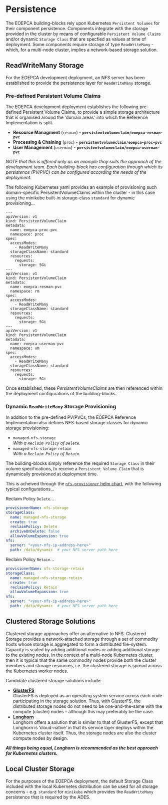 # Persistence

The EOEPCA building-blocks rely upon Kubernetes `Persistent Volumes` for their component persistence. Components integrate with the storage provided in the cluster by means of configurable `Persistent Volume Claims` and/or dynamic `Storage Class` that are specfied as values at time of deployment. Some components require storage of type  `ReadWriteMany` - which, for a multi-node cluster, implies a network-based storage solution.

## ReadWriteMany Storage

For the EOEPCA development deployment, an NFS server has been established to provide the persistence layer for `ReadWriteMany` storage.

### Pre-defined Persistent Volume Claims

The EOEPCA development deployment establishes the following pre-defined Persistent Volume Claims, to provide a simple storage architecture that is organised around the 'domain areas' into which the Reference Implementation is split.

* **Resource Managment** (`resman`) - **`persistentvolumeclaim/eoepca-resman-pvc`**
* **Processing & Chaining** (`proc`) - **`persistentvolumeclaim/eoepca-proc-pvc`**
* **User Management** (`userman`) - **`persistentvolumeclaim/eoepca-userman-pvc`**

_NOTE that this is offered only as an example thay suits the approach of the development team. Each building-block has configuration through which its persistence (PV/PVC) can be configured according the needs of the deployment._

The following Kubernetes yaml provides an example of provisioning such domain-specific PersistentVolumeClaims within the cluster - in this case using the minikube built-in storage-class `standard` for dynamic provisioning...

```
---
apiVersion: v1
kind: PersistentVolumeClaim
metadata:
  name: eoepca-proc-pvc
  namespace: proc
spec:
  accessModes:
    - ReadWriteMany
  storageClassName: standard
  resources:
    requests:
      storage: 5Gi
---
apiVersion: v1
kind: PersistentVolumeClaim
metadata:
  name: eoepca-resman-pvc
  namespace: rm
spec:
  accessModes:
    - ReadWriteMany
  storageClassName: standard
  resources:
    requests:
      storage: 5Gi
---
apiVersion: v1
kind: PersistentVolumeClaim
metadata:
  name: eoepca-userman-pvc
  namespace: um
spec:
  accessModes:
    - ReadWriteMany
  storageClassName: standard
  resources:
    requests:
      storage: 5Gi
```

Once established, these _PersistentVolumeClaims_ are then referenced within the deployment configurations of the building-blocks.

### Dynamic `ReadWriteMany` Storage Provisioning

In addition to the pre-defined PV/PVCs, the EOEPCA Reference Implementation also defines NFS-based storage classes for dynamic storage provisioning:

* `managed-nfs-storage`<br>
  *With a `Reclaim Policy` of `Delete`.*
* `managed-nfs-storage-retain`<br>
  *With a `Reclaim Policy` of `Retain`.*

The building-blocks simply reference the required `Storage Class` in their volume specifications, to receive a `Persistent Volume Claim` that is dynamically provisioned at deployment time.

This is acheived through the [`nfs-provisioner` helm chart](https://github.com/EOEPCA/helm-charts/tree/main/charts/nfs-provisioner), with the following typical configurations...

Reclaim Policy `Delete`...
```yaml
provisionerName: nfs-storage
storageClass:
  name: managed-nfs-storage
  create: true
  reclaimPolicy: Delete
  archiveOnDelete: false
  allowVolumeExpansion: true
nfs:
  server: "<your-nfs-ip-address-here>"
  path: /data/dynamic  # your NFS server path here
```

Reclaim Policy `Retain`...
```yaml
provisionerName: nfs-storage-retain
storageClass:
  name: managed-nfs-storage-retain
  create: true
  reclaimPolicy: Retain
  allowVolumeExpansion: true
nfs:
  server: "<your-nfs-ip-address-here>"
  path: /data/dynamic  # your NFS server path here
```

## Clustered Storage Solutions

Clustered storage approaches offer an alternative to NFS. Clustered Storage provides a network-attached storage through a set of commodity hosts whose storage is aggregated to form a distributed file-system. Capacity is scaled by adding additional nodes or adding additional storage to the existing nodes. In the context of a multi-node Kubernetes cluster, then it is typical that the same commodity nodes provide both the cluster members and storage resources, i.e. the clustered storage is spread across the Kubernetes worker nodes.

Candidate clustered storage solutions include:

* **[GlusterFS](https://www.gluster.org/)**<br>
  GlusterFS is deployed as an operating system service across each node participating in the storage solution. Thus, with GlusterFS, the distributed storage nodes do not need to be one-and-the-same with the compute (cluster) nodes – although this may preferably be the case.
* **[Longhorn](https://longhorn.io/)**<br>
  Longhorn offers a solution that is similar to that of GlusterFS, except that Longhorn is ‘cloud-native’ in that its service layer deploys within the Kubernetes cluster itself. Thus, the storage nodes are also the cluster compute nodes by design.

**_All things being equal, Longhorn is recommended as the best approach for Kubernetes clusters._**

## Local Cluster Storage

For the purposes of the EOEPCA deployment, the default Storage Class included with the local Kubernetes distribution can be used for all storage concerns - e.g. `standard` for `minikube` which provides the `ReadWriteMany` persistence that is required by the ADES.

